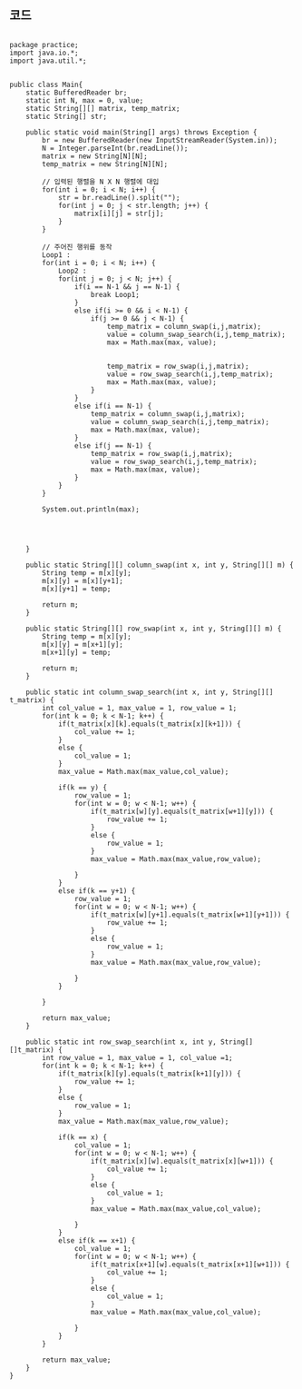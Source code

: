 ## 코드
<pre><code>
package practice;
import java.io.*;
import java.util.*;


public class Main{
	static BufferedReader br;
	static int N, max = 0, value;
	static String[][] matrix, temp_matrix;
	static String[] str;
	
	public static void main(String[] args) throws Exception {
		br = new BufferedReader(new InputStreamReader(System.in));
		N = Integer.parseInt(br.readLine());
		matrix = new String[N][N];
		temp_matrix = new String[N][N];
		
		// 입력된 행렬을 N X N 행렬에 대입
		for(int i = 0; i < N; i++) {
			str = br.readLine().split("");
			for(int j = 0; j < str.length; j++) {
				matrix[i][j] = str[j];
			}
		}
		
		// 주어진 행위를 동작
		Loop1 :
		for(int i = 0; i < N; i++) {
			Loop2 :
			for(int j = 0; j < N; j++) {
				if(i == N-1 && j == N-1) {
					break Loop1;
				}
				else if(i >= 0 && i < N-1) {
					if(j >= 0 && j < N-1) {
						temp_matrix = column_swap(i,j,matrix);
						value = column_swap_search(i,j,temp_matrix);
						max = Math.max(max, value);
						
						
						temp_matrix = row_swap(i,j,matrix);
						value = row_swap_search(i,j,temp_matrix);
						max = Math.max(max, value);
					}
				}
				else if(i == N-1) {
					temp_matrix = column_swap(i,j,matrix);
					value = column_swap_search(i,j,temp_matrix);
					max = Math.max(max, value);
				}
				else if(j == N-1) {
					temp_matrix = row_swap(i,j,matrix);
					value = row_swap_search(i,j,temp_matrix);
					max = Math.max(max, value);
				}		
			}
		}
		
		System.out.println(max);
		
		
		
		
	}
	
	public static String[][] column_swap(int x, int y, String[][] m) {
		String temp = m[x][y];
		m[x][y] = m[x][y+1];
		m[x][y+1] = temp;
		
		return m;
	}
	
	public static String[][] row_swap(int x, int y, String[][] m) {
		String temp = m[x][y];
		m[x][y] = m[x+1][y];
		m[x+1][y] = temp;
		
		return m;
	}
	
	public static int column_swap_search(int x, int y, String[][] t_matrix) {
		int col_value = 1, max_value = 1, row_value = 1;
		for(int k = 0; k < N-1; k++) {
			if(t_matrix[x][k].equals(t_matrix[x][k+1])) {
				col_value += 1;
			}
			else {
				col_value = 1;
			}
			max_value = Math.max(max_value,col_value);
			
			if(k == y) {
				row_value = 1;
				for(int w = 0; w < N-1; w++) {
					if(t_matrix[w][y].equals(t_matrix[w+1][y])) {
						row_value += 1;
					}
					else {
						row_value = 1;
					}
					max_value = Math.max(max_value,row_value);
					
				}
			}
			else if(k == y+1) {
				row_value = 1;
				for(int w = 0; w < N-1; w++) {
					if(t_matrix[w][y+1].equals(t_matrix[w+1][y+1])) {
						row_value += 1;
					}
					else {
						row_value = 1;
					}
					max_value = Math.max(max_value,row_value);
					
				}
			}
			
		}
		
		return max_value;
	}
	
	public static int row_swap_search(int x, int y, String[][]t_matrix) {
		int row_value = 1, max_value = 1, col_value =1;
		for(int k = 0; k < N-1; k++) {
			if(t_matrix[k][y].equals(t_matrix[k+1][y])) {
				row_value += 1;
			}
			else {
				row_value = 1;
			}
			max_value = Math.max(max_value,row_value);
			
			if(k == x) {
				col_value = 1;
				for(int w = 0; w < N-1; w++) {
					if(t_matrix[x][w].equals(t_matrix[x][w+1])) {
						col_value += 1;
					}
					else {
						col_value = 1;
					}
					max_value = Math.max(max_value,col_value);
					
				}
			}
			else if(k == x+1) {
				col_value = 1;
				for(int w = 0; w < N-1; w++) {
					if(t_matrix[x+1][w].equals(t_matrix[x+1][w+1])) {
						col_value += 1;
					}
					else {
						col_value = 1;
					}
					max_value = Math.max(max_value,col_value);
					
				}
			}
		}
		
		return max_value;
	}
} 
</code></pre>
 
